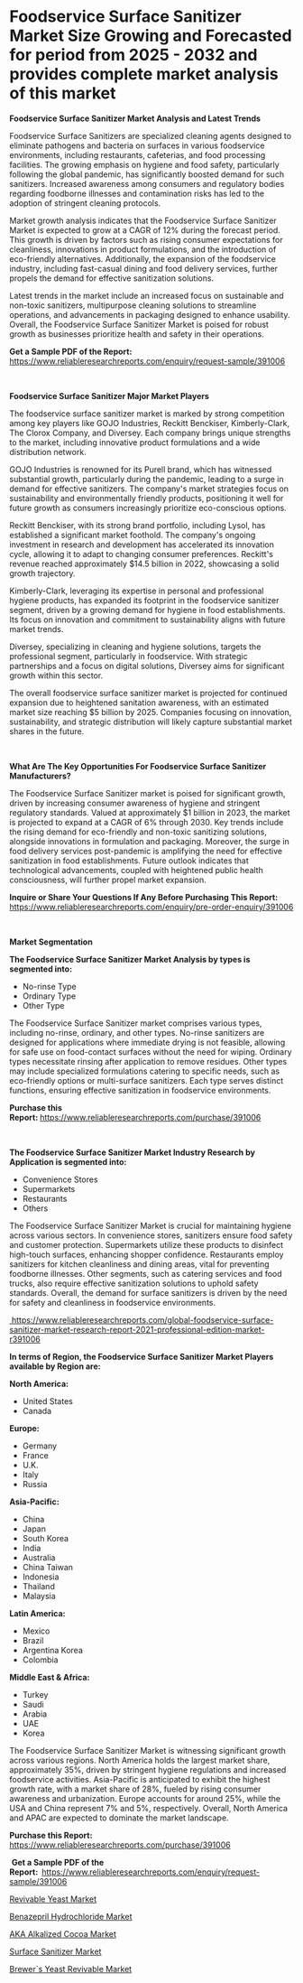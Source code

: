 <p><h1>Foodservice Surface Sanitizer Market Size Growing and Forecasted for period from 2025 - 2032 and provides complete market analysis of this market</h1></p><p><strong>Foodservice Surface Sanitizer Market Analysis and Latest Trends</strong></p>
<p><p>Foodservice Surface Sanitizers are specialized cleaning agents designed to eliminate pathogens and bacteria on surfaces in various foodservice environments, including restaurants, cafeterias, and food processing facilities. The growing emphasis on hygiene and food safety, particularly following the global pandemic, has significantly boosted demand for such sanitizers. Increased awareness among consumers and regulatory bodies regarding foodborne illnesses and contamination risks has led to the adoption of stringent cleaning protocols.</p><p>Market growth analysis indicates that the Foodservice Surface Sanitizer Market is expected to grow at a CAGR of 12% during the forecast period. This growth is driven by factors such as rising consumer expectations for cleanliness, innovations in product formulations, and the introduction of eco-friendly alternatives. Additionally, the expansion of the foodservice industry, including fast-casual dining and food delivery services, further propels the demand for effective sanitization solutions.</p><p>Latest trends in the market include an increased focus on sustainable and non-toxic sanitizers, multipurpose cleaning solutions to streamline operations, and advancements in packaging designed to enhance usability. Overall, the Foodservice Surface Sanitizer Market is poised for robust growth as businesses prioritize health and safety in their operations.</p></p>
<p><strong>Get a Sample PDF of the Report:&nbsp;</strong> <a href="https://www.reliableresearchreports.com/enquiry/request-sample/391006?utm_campaign=113&utm_medium=2&utm_source=Github&utm_content=ia&utm_term=16012025&utm_id=foodservice-surface-sanitizer">https://www.reliableresearchreports.com/enquiry/request-sample/391006</a></p>
<p>&nbsp;</p>
<p><strong>Foodservice Surface Sanitizer Major Market Players</strong></p>
<p><p>The foodservice surface sanitizer market is marked by strong competition among key players like GOJO Industries, Reckitt Benckiser, Kimberly-Clark, The Clorox Company, and Diversey. Each company brings unique strengths to the market, including innovative product formulations and a wide distribution network.</p><p>GOJO Industries is renowned for its Purell brand, which has witnessed substantial growth, particularly during the pandemic, leading to a surge in demand for effective sanitizers. The company's market strategies focus on sustainability and environmentally friendly products, positioning it well for future growth as consumers increasingly prioritize eco-conscious options.</p><p>Reckitt Benckiser, with its strong brand portfolio, including Lysol, has established a significant market foothold. The company's ongoing investment in research and development has accelerated its innovation cycle, allowing it to adapt to changing consumer preferences. Reckitt's revenue reached approximately $14.5 billion in 2022, showcasing a solid growth trajectory.</p><p>Kimberly-Clark, leveraging its expertise in personal and professional hygiene products, has expanded its footprint in the foodservice sanitizer segment, driven by a growing demand for hygiene in food establishments. Its focus on innovation and commitment to sustainability aligns with future market trends.</p><p>Diversey, specializing in cleaning and hygiene solutions, targets the professional segment, particularly in foodservice. With strategic partnerships and a focus on digital solutions, Diversey aims for significant growth within this sector.</p><p>The overall foodservice surface sanitizer market is projected for continued expansion due to heightened sanitation awareness, with an estimated market size reaching $5 billion by 2025. Companies focusing on innovation, sustainability, and strategic distribution will likely capture substantial market shares in the future.</p></p>
<p>&nbsp;</p>
<p><strong>What Are The Key Opportunities For Foodservice Surface Sanitizer Manufacturers?</strong></p>
<p><p>The Foodservice Surface Sanitizer market is poised for significant growth, driven by increasing consumer awareness of hygiene and stringent regulatory standards. Valued at approximately $1 billion in 2023, the market is projected to expand at a CAGR of 6% through 2030. Key trends include the rising demand for eco-friendly and non-toxic sanitizing solutions, alongside innovations in formulation and packaging. Moreover, the surge in food delivery services post-pandemic is amplifying the need for effective sanitization in food establishments. Future outlook indicates that technological advancements, coupled with heightened public health consciousness, will further propel market expansion.</p></p>
<p><strong>Inquire or Share Your Questions If Any Before Purchasing This Report:</strong> <a href="https://www.reliableresearchreports.com/enquiry/pre-order-enquiry/391006?utm_campaign=113&utm_medium=2&utm_source=Github&utm_content=ia&utm_term=16012025&utm_id=foodservice-surface-sanitizer">https://www.reliableresearchreports.com/enquiry/pre-order-enquiry/391006</a></p>
<p>&nbsp;</p>
<p><strong>Market Segmentation</strong></p>
<p><strong>The Foodservice Surface Sanitizer Market Analysis by types is segmented into:</strong></p>
<p><ul><li>No-rinse Type</li><li>Ordinary Type</li><li>Other Type</li></ul></p>
<p><p>The Foodservice Surface Sanitizer market comprises various types, including no-rinse, ordinary, and other types. No-rinse sanitizers are designed for applications where immediate drying is not feasible, allowing for safe use on food-contact surfaces without the need for wiping. Ordinary types necessitate rinsing after application to remove residues. Other types may include specialized formulations catering to specific needs, such as eco-friendly options or multi-surface sanitizers. Each type serves distinct functions, ensuring effective sanitization in foodservice environments.</p></p>
<p><strong>Purchase this Report:&nbsp;</strong><a href="https://www.reliableresearchreports.com/purchase/391006?utm_campaign=113&utm_medium=2&utm_source=Github&utm_content=ia&utm_term=16012025&utm_id=foodservice-surface-sanitizer">https://www.reliableresearchreports.com/purchase/391006</a></p>
<p>&nbsp;</p>
<p><strong>The Foodservice Surface Sanitizer Market Industry Research by Application is segmented into:</strong></p>
<p><ul><li>Convenience Stores</li><li>Supermarkets</li><li>Restaurants</li><li>Others</li></ul></p>
<p><p>The Foodservice Surface Sanitizer Market is crucial for maintaining hygiene across various sectors. In convenience stores, sanitizers ensure food safety and customer protection. Supermarkets utilize these products to disinfect high-touch surfaces, enhancing shopper confidence. Restaurants employ sanitizers for kitchen cleanliness and dining areas, vital for preventing foodborne illnesses. Other segments, such as catering services and food trucks, also require effective sanitization solutions to uphold safety standards. Overall, the demand for surface sanitizers is driven by the need for safety and cleanliness in foodservice environments.</p></p>
<p><a href="https://www.reliableresearchreports.com/global-foodservice-surface-sanitizer-market-research-report-2021-professional-edition-market-r391006?utm_campaign=113&utm_medium=2&utm_source=Github&utm_content=ia&utm_term=16012025&utm_id=foodservice-surface-sanitizer">&nbsp;https://www.reliableresearchreports.com/global-foodservice-surface-sanitizer-market-research-report-2021-professional-edition-market-r391006</a></p>
<p><strong>In terms of Region, the Foodservice Surface Sanitizer Market Players available by Region are:</strong></p>
<p>
    <p> <strong> North America: </strong>
        <ul>
            <li>United States</li>
            <li>Canada</li>
        </ul>
        </p> 
    <p> <strong> Europe: </strong>
        <ul>
            <li>Germany</li>
            <li>France</li>
            <li>U.K.</li>
            <li>Italy</li>
            <li>Russia</li>
        </ul>
        </p> 
    <p> <strong> Asia-Pacific: </strong>
        <ul>
            <li>China</li>
            <li>Japan</li>
            <li>South Korea</li>
            <li>India</li>
            <li>Australia</li>
            <li>China Taiwan</li>
            <li>Indonesia</li>
            <li>Thailand</li>
            <li>Malaysia</li>
        </ul>
        </p> 
    <p> <strong> Latin America: </strong>
        <ul>
            <li>Mexico</li>
            <li>Brazil</li>
            <li>Argentina Korea</li>
            <li>Colombia</li>
        </ul>
        </p> 
    <p> <strong> Middle East & Africa: </strong>
        <ul>
            <li>Turkey</li>
            <li>Saudi</li>
            <li>Arabia</li>
            <li>UAE</li>
            <li>Korea</li>
        </ul>
    </p>
    </p>
<p><p>The Foodservice Surface Sanitizer Market is witnessing significant growth across various regions. North America holds the largest market share, approximately 35%, driven by stringent hygiene regulations and increased foodservice activities. Asia-Pacific is anticipated to exhibit the highest growth rate, with a market share of 28%, fueled by rising consumer awareness and urbanization. Europe accounts for around 25%, while the USA and China represent 7% and 5%, respectively. Overall, North America and APAC are expected to dominate the market landscape.</p></p>
<p><strong>Purchase this Report: </strong><a href="https://www.reliableresearchreports.com/purchase/391006?utm_campaign=113&utm_medium=2&utm_source=Github&utm_content=ia&utm_term=16012025&utm_id=foodservice-surface-sanitizer">https://www.reliableresearchreports.com/purchase/391006</a></p>
<p>&nbsp;<strong>Get a Sample PDF of the Report:&nbsp;&nbsp;</strong><a href="https://www.reliableresearchreports.com/enquiry/request-sample/391006?utm_campaign=113&utm_medium=2&utm_source=Github&utm_content=ia&utm_term=16012025&utm_id=foodservice-surface-sanitizer">https://www.reliableresearchreports.com/enquiry/request-sample/391006</a></p>
<p><strong></strong></p>
<p><p><a href="https://github.com/LilianFaulkner65/Market-Research-Report-List-1/blob/main/revivable-yeast-market.md?utm_campaign=113&utm_medium=2&utm_source=Github&utm_content=ia&utm_term=16012025&utm_id=foodservice-surface-sanitizer">Revivable Yeast Market</a></p><p><a href="https://github.com/SamiaChowdhury801/Market-Research-Report-List-1/blob/main/benazepril-hydrochloride-market.md?utm_campaign=113&utm_medium=2&utm_source=Github&utm_content=ia&utm_term=16012025&utm_id=foodservice-surface-sanitizer">Benazepril Hydrochloride Market</a></p><p><a href="https://github.com/lehumiston1971679/Market-Research-Report-List-1/blob/main/aka-alkalized-cocoa-market.md?utm_campaign=113&utm_medium=2&utm_source=Github&utm_content=ia&utm_term=16012025&utm_id=foodservice-surface-sanitizer">AKA Alkalized Cocoa Market</a></p><p><a href="https://github.com/locarol73/Market-Research-Report-List-1/blob/main/surface-sanitizer-market.md?utm_campaign=113&utm_medium=2&utm_source=Github&utm_content=ia&utm_term=16012025&utm_id=foodservice-surface-sanitizer">Surface Sanitizer Market</a></p><p><a href="https://github.com/rileymgdorcas/Market-Research-Report-List-1/blob/main/brewers-yeast-revivable-market.md?utm_campaign=113&utm_medium=2&utm_source=Github&utm_content=ia&utm_term=16012025&utm_id=foodservice-surface-sanitizer">Brewer`s Yeast Revivable Market</a></p></p>
